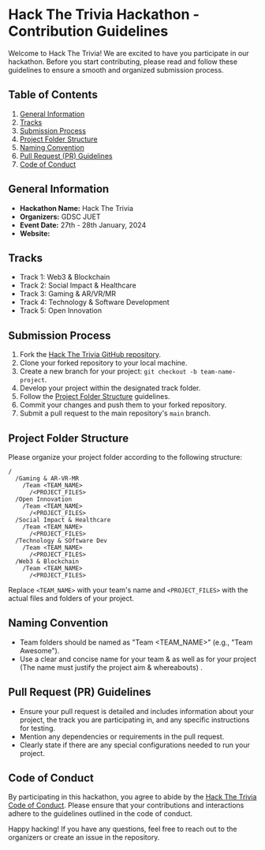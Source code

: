 # Hack The Trivia Hackathon - Contribution Guidelines

Welcome to Hack The Trivia! We are excited to have you participate in our hackathon. Before you start contributing, please read and follow these guidelines to ensure a smooth and organized submission process.

## Table of Contents

1. [General Information](#general-information)
2. [Tracks](#tracks)
3. [Submission Process](#submission-process)
4. [Project Folder Structure](#project-folder-structure)
5. [Naming Convention](#naming-convention)
6. [Pull Request (PR) Guidelines](#pull-request-pr-guidelines)
7. [Code of Conduct](#code-of-conduct)

## General Information

- **Hackathon Name:** Hack The Trivia
- **Organizers:** GDSC JUET
- **Event Date:** 27th - 28th January, 2024
- **Website:**

## Tracks

- Track 1: Web3 & Blockchain
- Track 2: Social Impact & Healthcare
- Track 3: Gaming & AR/VR/MR
- Track 4: Technology & Software Development
- Track 5: Open Innovation

## Submission Process

1. Fork the [Hack The Trivia GitHub repository](https://github.com/hack-the-trivia).
2. Clone your forked repository to your local machine.
3. Create a new branch for your project: `git checkout -b team-name-project`.
4. Develop your project within the designated track folder.
5. Follow the [Project Folder Structure](#project-folder-structure) guidelines.
6. Commit your changes and push them to your forked repository.
7. Submit a pull request to the main repository's `main` branch.

## Project Folder Structure

Please organize your project folder according to the following structure:

```
/
  /Gaming & AR-VR-MR
    /Team <TEAM_NAME>
      /<PROJECT_FILES>
  /Open Innovation
    /Team <TEAM_NAME>
      /<PROJECT_FILES>
  /Social Impact & Healthcare
    /Team <TEAM_NAME>
      /<PROJECT_FILES>
  /Technology & SOftware Dev
    /Team <TEAM_NAME>
      /<PROJECT_FILES>
  /Web3 & Blockchain
    /Team <TEAM_NAME>
      /<PROJECT_FILES>
```

Replace `<TEAM_NAME>` with your team's name and `<PROJECT_FILES>` with the actual files and folders of your project.

## Naming Convention

- Team folders should be named as "Team \<TEAM_NAME\>" (e.g., "Team Awesome").
- Use a clear and concise name for your team & as well as for your project (The name must justify the project aim & whereabouts) .

## Pull Request (PR) Guidelines

- Ensure your pull request is detailed and includes information about your project, the track you are participating in, and any specific instructions for testing.
- Mention any dependencies or requirements in the pull request.
- Clearly state if there are any special configurations needed to run your project.

## Code of Conduct

By participating in this hackathon, you agree to abide by the [Hack The Trivia Code of Conduct](CODE_OF_CONDUCT.md). Please ensure that your contributions and interactions adhere to the guidelines outlined in the code of conduct.

Happy hacking! If you have any questions, feel free to reach out to the organizers or create an issue in the repository.
